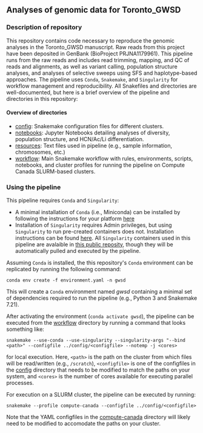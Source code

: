 ## Analyses of genomic data for Toronto_GWSD

### Description of repository

This repository contains code necessary to reproduce the genomic analyses in
the Toronto_GWSD manuscript. Raw reads from this project have been deposited in
GenBank (BioProject PRJNA1179961). This pipeline runs from the raw reads and includes
read trimming, mapping, and QC of reads and alignments, as well as variant
calling, population structure analyses, and analyses of selective sweeps using
SFS and haplotype-based approaches. The pipeline uses `Conda`, `Snakemake`, and
`Singularity` for workflow management and reproducibility. All Snakefiles and
directories are well-documented, but here is a brief overview of the pipeline
and directories in this repository:

#### Overview of directories

- [config](./config): Snakemake configuration files for different clusters.
- [notebooks](./notebooks): Jupyter Notebooks detailing analyses of diversity,
  population structure, and HCN/Ac/Li differentiation.
- [resources](./resources): Text files used in pipeline (e.g., sample
  information, chromosomes, etc.)
- [workflow](./workflow): Main Snakemake workflow with rules, environments,
  scripts, notebooks, and cluster profiles for running the pipeline on Compute
  Canada SLURM-based clusters.

### Using the pipeline

This pipeline requires `Conda` and `Singularity`:

- A minimal installation of `Conda` (i.e., Miniconda) can be installed by
  following the instructions for your platform
  [here](https://docs.conda.io/projects/conda/en/latest/user-guide/install/index.html)
- Installation of `Singularity` requires Admin privileges, but using
  `Singularity` to run pre-created containers does not. Installation
  instructions can be found
  [here](https://sylabs.io/guides/3.5/admin-guide/installation.html). All
  `Singularity` containers used in this pipeline are avalaible in [this public
  reposity](https://cloud.sylabs.io/library/james-s-santangelo), though they
  will be automatically pulled and executed by the pipeline. 

Assuming `Conda` is installed, the this repository's `Conda` environment can be
replicated by running the following command:

`conda env create -f environment.yaml -n gwsd`

This will create a `Conda` environment named _gwsd_ containing a minimal
set of dependencies required to run the pipeline (e.g., Python 3 and
Snakemake 7.21).

After activating the environment (`conda activate gwsd`), the pipeline can
be executed from the [workflow](./workflow) directory by running a command that
looks something like:

`snakemake --use-conda --use-singularity --singularity-args "--bind <path>"
--configfile ../config/<configfile> --notemp -j <cores>`

for local execution. Here, `<path>` is the path on the cluster from which files
will be read/written (e.g., `/scratch`), `<configfile>` is one of the
configfiles in the [config](./config) directory that needs to be modified
to match the paths on your system, and `<cores>` is the number of cores
available for executing parallel processes. 

For execution on a SLURM cluster, the pipeline can be executed by running:

`snakemake --profile compute-canada --configfile ../config/<configfile>`

Note that the YAML configfiles in the
[compute-canada](./workflow/compute-canada/) directory will likely need to be
modified to accomodate the paths on your cluster.
